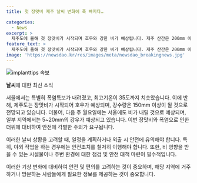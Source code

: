 ```yaml
---
title: 첫 장맛비 제주 날씨 변화에 푹 빠지다…

categories:
  - News
excerpt: >
  제주도에 올해 첫 장맛비가 시작되며 호우와 강한 비가 예상됩니다. 제주 산간은 200mm 이상의 강수량이 예상되며, 강한 비와 번개로 인해 피해가 우려됩니다. 또한 5~20mm의 비가 남부지방에서 예상되며, 서울과 타지역은 더위가 계속되지만, 주말과 다음 주 월요일에는 비가 예상됩니다. (안수진 기상캐스터)
feature_text: >
  제주도에 올해 첫 장맛비가 시작되며 호우와 강한 비가 예상됩니다. 제주 산간은 200mm 이상의 강수량이 예상되며, 강한 비와 번개로 인해 피해가 우려됩니다. 또한 5~20mm의 비가 남부지방에서 예상되며, 서울과 타지역은 더위가 계속되지만, 주말과 다음 주 월요일에는 비가 예상됩니다. (안수진 기상캐스터)
image: 'https://newsdao.kr/res/images/meta/newsdao_breakingnews.jpg'
---
```


<p><img src="https://newsdao.kr/res/images/meta/newsdao_breakingnews.jpg" alt="implanttips 속보" /></p>

<p><strong>날씨</strong>에 대한 최신 소식</p>

<p>서울에서는 특별히 폭염특보가 내려졌고, 최고기온이 35도까지 치솟았습니다. 이에 반해, 제주도는 장맛비가 시작되어 호우가 예상되며, 강수량은 150mm 이상이 될 것으로 전망되고 있습니다. 더불어, 다음 주 월요일에는 서울에도 비가 내릴 것으로 예상되며, 일부 지역에서는 5~20mm의 강우가 예상되고 있습니다. 이번 장맛비와 폭염으로 인한 더위에 대비하여 안전에 각별한 주의가 요구됩니다. </p>

<p>이러한 날씨 상황을 고려할 때, 일정을 계획하거나 외출 시 안전에 유의해야 합니다. 특히, 야외 작업을 하는 경우에는 안전조치를 철저히 이행해야 합니다. 또한, 비 영향을 받을 수 있는 시설물이나 주변 환경에 대한 점검 및 안전 대책 마련이 필수적입니다.</p>

<p>이러한 기상 변화에 대비하여 안전 및 편의를 고려하는 것이 중요하며, 해당 지역에 거주하거나 방문하는 사람들에게 필요한 정보를 제공하는 것이 중요합니다.</p>

